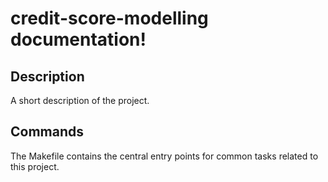 # credit-score-modelling documentation!

## Description

A short description of the project.

## Commands

The Makefile contains the central entry points for common tasks related to this project.

